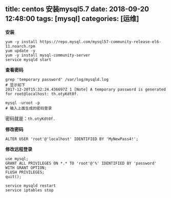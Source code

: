 title: centos 安装mysql5.7
date: 2018-09-20 12:48:00
tags: [mysql]
categories: [运维]
---

**安装**
```
yum -y install https://repo.mysql.com/mysql57-community-release-el6-11.noarch.rpm
yum update -y
yum -y install mysql-community-server
service mysqld start
```
<!--more-->
**查看密码**
```
grep 'temporary password' /var/log/mysqld.log
# 显示如下
2017-12-20T15:32:24.436697Z 1 [Note] A temporary password is generated for root@localhost: th.otyKdt0f.
```
```
mysql -uroot -p
# 输入上面生成的密码登录
```
密码就是：```th.otyKdt0f.```

**修改密码**
```
ALTER USER 'root'@'localhost' IDENTIFIED BY 'MyNewPass4!';
```

**修改远程登录**
```
use mysql;
GRANT ALL PRIVILEGES ON *.* TO 'root'@'%' IDENTIFIED BY 'password' WITH GRANT OPTION;
FLUSH PRIVILEGES; 
quit();

service mysqld restart
service iptables stop
```
